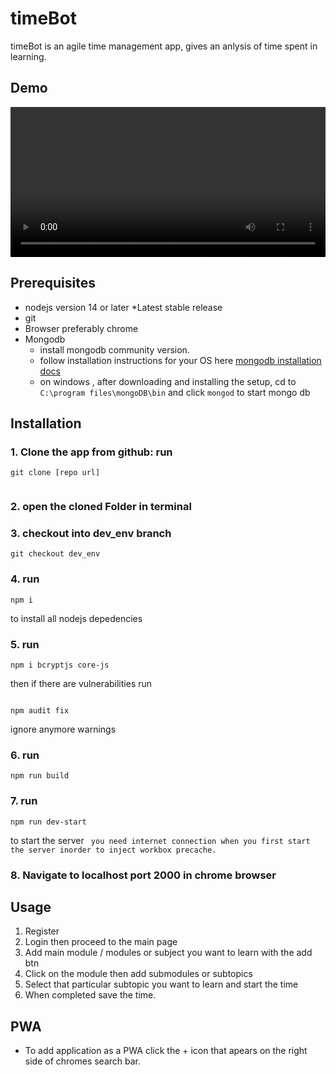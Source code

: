 # timeBot 

timeBot is an agile time management app, gives an anlysis of time 
spent in learning.

## Demo

<video width="100%" height="240" controls>
  <source src="https://youtu.be/7g1ncWsqpeQ" type="video/mp4">
Your browser does not support the video tag.
</video>

<!-- <iframe width="1280" height="720" autoplay src="https://youtu.be/7g1ncWsqpeQ" frameborder="0" allow="accelerometer; autoplay; encrypted-media; gyroscope; picture-in-picture" allowfullscreen></iframe> -->
## Prerequisites
* nodejs version 14 or later *Latest stable release
* git 
* Browser preferably chrome
* Mongodb 
   - install mongodb community version.
   - follow installation instructions for your OS here <a href="https://docs.mongodb.com/manual/administration/install-community/">mongodb installation docs</a>
   - on windows , after downloading and installing the setup, cd to `C:\program files\mongoDB\bin` and click `mongod` to start mongo db
  
      
## Installation 
### 1. Clone the app from github: run
``` 
git clone [repo url]
 
 ```
### 2. open the cloned Folder in terminal

### 3. checkout into dev_env branch
``` 
git checkout dev_env

 ```
### 4. run 
 ```
 npm i 
 ```
  to install all nodejs depedencies 

### 5. run 
``` 
npm i bcryptjs core-js 

```
then if there are vulnerabilities run
```

npm audit fix

```

ignore anymore warnings
### 6. run  
```
npm run build
```

### 7. run 
``` 
npm run dev-start 

```
to start the server ` you need internet connection when you first start the server inorder to inject workbox precache.`

### 8. Navigate to localhost port 2000 in chrome browser 

## Usage 
1. Register 
2. Login then proceed to the main page 
2. Add main module / modules or subject you want to learn with the add btn 
3. Click on the module then add submodules or subtopics 
4. Select that particular subtopic you want to learn and start the time 
5. When completed save the time.

## PWA
* To add application as a PWA click the + icon that apears on the right side of chromes search bar.